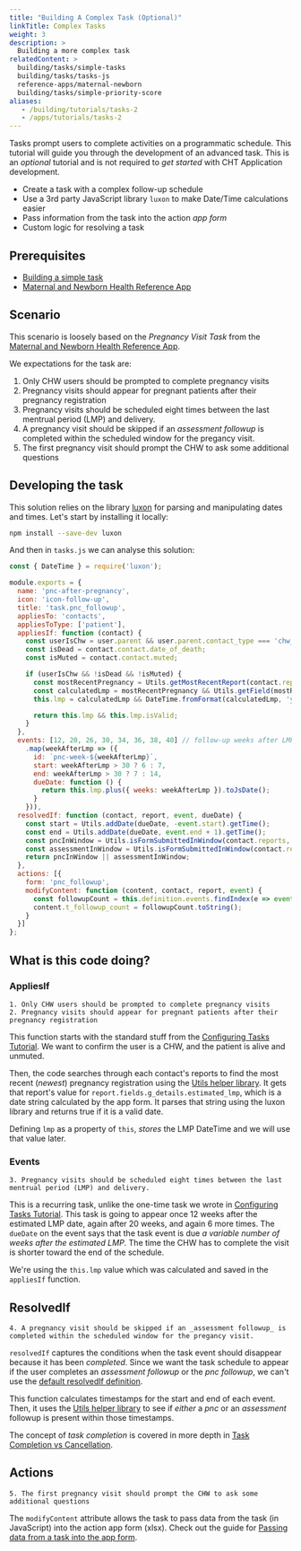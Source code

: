 ```yaml
---
title: "Building A Complex Task (Optional)"
linkTitle: Complex Tasks
weight: 3
description: >
  Building a more complex task
relatedContent: >
  building/tasks/simple-tasks
  building/tasks/tasks-js
  reference-apps/maternal-newborn
  building/tasks/simple-priority-score
aliases:
   - /building/tutorials/tasks-2
   - /apps/tutorials/tasks-2
---
```


Tasks prompt users to complete activities on a programmatic schedule. This tutorial will guide you through the development of an advanced task. This is an _optional_ tutorial and is not required to _get started_ with CHT Application development.

- Create a task with a complex follow-up schedule
- Use a 3rd party JavaScript library `luxon` to make Date/Time calculations easier
- Pass information from the task into the action _app form_
- Custom logic for resolving a task

## Prerequisites

* [Building a simple task](/building/tasks/simple-tasks)
* [Maternal and Newborn Health Reference App](/reference-apps/maternal-newborn)

## Scenario

This scenario is loosely based on the _Pregnancy Visit Task_ from the [Maternal and Newborn Health Reference App](/reference-apps/maternal-newborn).

We expectations for the task are:

1. Only CHW users should be prompted to complete pregnancy visits
2. Pregnancy visits should appear for pregnant patients after their pregnancy registration
3. Pregnancy visits should be scheduled eight times between the last mentrual period (LMP) and delivery.
4. A pregnancy visit should be skipped if an _assessment followup_ is completed within the scheduled window for the pregancy visit.
5. The first pregnancy visit should prompt the CHW to ask some additional questions

## Developing the task

This solution relies on the library [luxon](https://moment.github.io/luxon) for parsing and manipulating dates and times. Let's start by installing it locally:

```zsh
npm install --save-dev luxon
```

And then in `tasks.js` we can analyse this solution:

```javascript
const { DateTime } = require('luxon');

module.exports = {
  name: 'pnc-after-pregnancy',
  icon: 'icon-follow-up',
  title: 'task.pnc_followup',
  appliesTo: 'contacts',
  appliesToType: ['patient'],
  appliesIf: function (contact) {
    const userIsChw = user.parent && user.parent.contact_type === 'chw_area';
    const isDead = contact.contact.date_of_death;
    const isMuted = contact.contact.muted;

    if (userIsChw && !isDead && !isMuted) {
      const mostRecentPregnancy = Utils.getMostRecentReport(contact.reports, 'pregnancy');
      const calculatedLmp = mostRecentPregnancy && Utils.getField(mostRecentPregnancy, 'g_details.estimated_lmp');
      this.lmp = calculatedLmp && DateTime.fromFormat(calculatedLmp, 'yyyy-MM-dd');

      return this.lmp && this.lmp.isValid;
    }
  },
  events: [12, 20, 26, 30, 34, 36, 38, 40] // follow-up weeks after LMP
    .map(weekAfterLmp => ({
      id: `pnc-week-${weekAfterLmp}`,
      start: weekAfterLmp > 30 ? 6 : 7,
      end: weekAfterLmp > 30 ? 7 : 14,
      dueDate: function () {
        return this.lmp.plus({ weeks: weekAfterLmp }).toJsDate();
      }
    })),
  resolvedIf: function (contact, report, event, dueDate) {
    const start = Utils.addDate(dueDate, -event.start).getTime();
    const end = Utils.addDate(dueDate, event.end + 1).getTime();
    const pncInWindow = Utils.isFormSubmittedInWindow(contact.reports, 'pnc_followup', start, end);
    const assessmentInWindow = Utils.isFormSubmittedInWindow(contact.reports, 'assessment_followup', start, end);
    return pncInWindow || assessmentInWindow;
  },
  actions: [{
    form: 'pnc_followup',
    modifyContent: function (content, contact, report, event) {
      const followupCount = this.definition.events.findIndex(e => event.id === e.id) + 1;
      content.t_followup_count = followupCount.toString();
    }
  }]
};
```

## What is this code doing?
### AppliesIf
```
1. Only CHW users should be prompted to complete pregnancy visits
2. Pregnancy visits should appear for pregnant patients after their pregnancy registration
```

This function starts with the standard stuff from the [Configuring Tasks Tutorial](/building/tasks/simple-tasks). We want to confirm the user is a CHW, and the patient is alive and unmuted.

Then, the code searches through each contact's reports to find the most recent (_newest_) pregnancy registration using the [Utils helper library](/building/reference/_partial_utils). It gets that report's value for `report.fields.g_details.estimated_lmp`, which is a date string calculated by the app form. It parses that string using the luxon library and returns true if it is a valid date.

Defining `lmp` as a property of `this`, _stores_ the LMP DateTime and we will use that value later.

### Events
```
3. Pregnancy visits should be scheduled eight times between the last mentrual period (LMP) and delivery.
```

This is a recurring task, unlike the one-time task we wrote in [Configuring Tasks Tutorial](/building/tasks/simple-tasks). This task is going to appear once 12 weeks after the estimated LMP date, again after 20 weeks, and again 6 more times. The `dueDate` on the event says that the task event is due _a variable number of weeks after the estimated LMP_. The time the CHW has to complete the visit is shorter toward the end of the schedule.

We're using the `this.lmp` value which was calculated and saved in the `appliesIf` function.

## ResolvedIf
```
4. A pregnancy visit should be skipped if an _assessment followup_ is completed within the scheduled window for the pregancy visit.
```

`resolvedIf` captures the conditions when the task event should disappear because it has been _completed_. Since we want the task schedule to appear if the user completes an _assessment followup_ or the _pnc followup_, we can't use the [default resolvedIf definition](/building/tasks/tasks-js#default-resolvedif-method).

This function calculates timestamps for the start and end of each event. Then, it uses the [Utils helper library](/building/reference/_partial_utils) to see if _either_ a _pnc_ or an _assessment_ followup is present within those timestamps.

The concept of _task completion_ is covered in more depth in [Task Completion vs Cancellation](/building/tasks/managing-tasks/query-task-data#completion-vs-cancellation).

## Actions
```
5. The first pregnancy visit should prompt the CHW to ask some additional questions
```

The `modifyContent` attribute allows the task to pass data from the task (in JavaScript) into the action app form (xlsx). Check out the guide for [Passing data from a task into the app form](/building/tasks/managing-tasks/pass-data-to-form).
